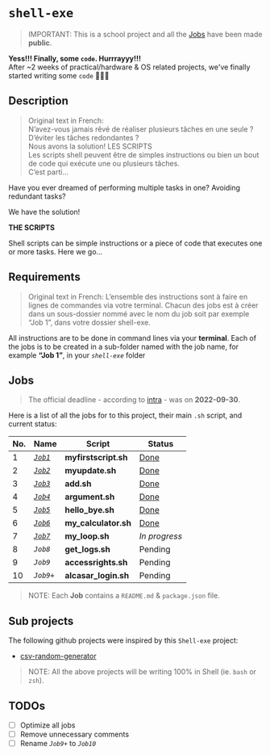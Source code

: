 # `shell-exe`
> IMPORTANT: This is a school project and all the [Jobs](#Jobs) have been made **public**.

**Yess!!! Finally, some `code`. Hurrrayyy!!!** \
After ~2 weeks of practical/hardware & OS related projects, we've finally started writing some `code` 🎉🎊🥳
 
 
## Description
> Original text in French: \
> N’avez-vous jamais rêvé de réaliser plusieurs tâches en une seule ? D’éviter les tâches redondantes ? \
> Nous avons la solution! LES SCRIPTS \
> Les scripts shell peuvent être de simples instructions ou bien un bout de code qui exécute une ou plusieurs tâches.\
> C’est parti…

Have you ever dreamed of performing multiple tasks in one? Avoiding redundant tasks?

We have the solution!

**THE SCRIPTS**

Shell scripts can be simple instructions or a piece of code that executes one or more tasks.
Here we go…



## Requirements
> Original text in French: 
> L’ensemble des instructions sont à faire en lignes de commandes via votre terminal.
> Chacun des jobs est à créer dans un sous-dossier nommé avec le nom du job soit par exemple “Job 1”, dans votre dossier shell-exe.

All instructions are to be done in command lines via your **terminal**. 
Each of the jobs is to be created in a sub-folder named with the job name, for example **“Job 1”**, in your *`shell-exe`* folder



## Jobs
> The official deadline - according to [intra](https://intra.laplateforme.io) - was on **2022-09-30**. 

Here is a list of all the jobs for to this project, their main `.sh` script, and current status:

| No. | Name | Script | Status |
| --- | ---- | ------ | ------ |
| 1 | [*`Job1`*](Job1) | **myfirstscript.sh** | [Done](./Job1/myfirstscript.sh) |
| 2 | [*`Job2`*](Job2) | **myupdate.sh** | [Done](./Job2/myupdate.sh) |
| 3 | [*`Job3`*](Job3) | **add.sh** | [Done](./Job3/add.sh) |
| 4 | [*`Job4`*](Job4) | **argument.sh** | [Done](./Job4/add.sh) |
| 5 | [*`Job5`*](Job5) | **hello_bye.sh** | [Done](./Job5/hello_bye.sh) |
| 6 | [*`Job6`*](Job6) | **my_calculator.sh** | [Done](./Job6/my_calculator.sh) |
| 7 | [*`Job7`*](Job7) | **my_loop.sh** | *In progress* |
| 8 | *`Job8`* | **get_logs.sh** | Pending |
| 9 | *`Job9`* | **accessrights.sh** | Pending |
| 10 | *`Job9+`* | **alcasar_login.sh** | Pending |

> NOTE: Each **Job** contains a `README.md` & `package.json` file.  


## Sub projects

The following github projects were inspired by this `Shell-exe` project:

* [csv-random-generator](https://github.com/abraham-ukachi/csv-random-generator)

> NOTE: All the above projects will be writing 100% in Shell (ie. `bash` or `zsh`).

## TODOs

- [ ] Optimize all jobs 
- [ ] Remove unnecessary comments
- [ ] Rename *`Job9+`* to *`Job10`*
